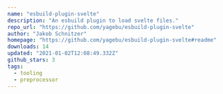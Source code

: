```yaml
---
name: "esbuild-plugin-svelte"
description: "An esbuild plugin to load svelte files."
repo_url: "https://github.com/yagebu/esbuild-plugin-svelte"
author: "Jakob Schnitzer"
homepage: "https://github.com/yagebu/esbuild-plugin-svelte#readme"
downloads: 14
updated: "2021-01-02T12:08:49.332Z"
github_stars: 3
tags: 
  - tooling
  - preprocessor
---
```

